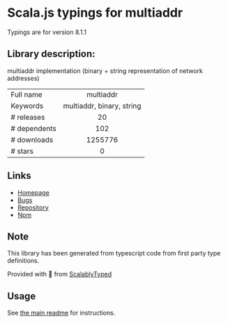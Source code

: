 
# Scala.js typings for multiaddr

Typings are for version 8.1.1

## Library description:
multiaddr implementation (binary + string representation of network addresses)

|                    |                 |
| ------------------ | :-------------: |
| Full name          | multiaddr |
| Keywords           | multiaddr, binary, string |
| # releases         | 20 |
| # dependents       | 102 |
| # downloads        | 1255776 |
| # stars            | 0 |

## Links
- [Homepage](https://github.com/multiformats/js-multiaddr)
- [Bugs](https://github.com/multiformats/js-multiaddr/issues)
- [Repository](https://github.com/multiformats/js-multiaddr)
- [Npm](https://www.npmjs.com/package/multiaddr)
    


## Note
This library has been generated from typescript code from first party type definitions.

Provided with :purple_heart: from [ScalablyTyped](https://github.com/oyvindberg/ScalablyTyped)

## Usage
See [the main readme](../../readme.md) for instructions.


